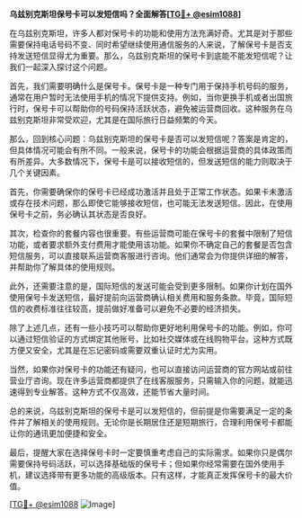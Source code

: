 **乌兹别克斯坦保号卡可以发短信吗？全面解答[[TG💪+ @esim1088](https://t.me/s/esim1088)]**

在乌兹别克斯坦，许多人都对保号卡的功能和使用方法充满好奇。尤其是对于那些需要保持电话号码不变、同时希望继续使用通信服务的人来说，了解保号卡是否支持发送短信显得尤为重要。那么，乌兹别克斯坦的保号卡到底能不能发短信呢？让我们一起深入探讨这个问题。

首先，我们需要明确什么是保号卡。保号卡是一种专门用于保持手机号码的服务，通常在用户暂时无法使用手机的情况下提供支持。例如，当你更换手机或者出国旅行时，保号卡可以帮助你的号码保持活跃状态，避免被运营商回收。这种服务在乌兹别克斯坦非常受欢迎，尤其是在国际旅行日益频繁的今天。

那么，回到核心问题：乌兹别克斯坦的保号卡是否可以发短信呢？答案是肯定的，但具体情况可能会有所不同。一般来说，保号卡的功能会根据运营商的具体政策而有所差异。大多数情况下，保号卡是可以接收短信的，但发送短信的能力则取决于几个关键因素。

首先，你需要确保你的保号卡已经成功激活并且处于正常工作状态。如果卡未激活或存在技术问题，那么即使它能够接收短信，也可能无法发送短信。因此，在使用保号卡之前，务必确认其状态是否良好。

其次，检查你的套餐内容也很重要。有些运营商可能在保号卡的套餐中限制了短信功能，或者要求额外支付费用才能使用该功能。如果你不确定自己的套餐是否包含短信服务，可以直接联系运营商客服进行咨询。他们通常会为你提供详细的解答，并帮助你了解具体的使用规则。

此外，还需要注意的是，国际短信的发送可能会受到更多限制。如果你计划在国外使用保号卡发送短信，最好提前向运营商确认相关费用和服务条款。毕竟，国际短信的收费标准往往较高，提前做好准备可以避免不必要的经济损失。

除了上述几点，还有一些小技巧可以帮助你更好地利用保号卡的功能。例如，你可以通过短信验证的方式绑定其他账号，比如社交媒体或在线购物平台。这种方式既方便又安全，尤其是在忘记密码或需要双重认证时尤为实用。

当然，如果你对保号卡的功能还有疑问，也可以直接访问运营商的官方网站或前往营业厅咨询。现在许多运营商都提供了在线客服服务，只需输入你的问题，就能迅速得到专业解答。这种方式不仅高效，还能节省大量时间。

总的来说，乌兹别克斯坦的保号卡是可以发短信的，但前提是你需要满足一定的条件并了解相关的使用规则。无论你是长期居住还是短期旅行，合理利用保号卡都能让你的通讯更加便捷和安全。

最后，提醒大家在选择保号卡时一定要慎重考虑自己的实际需求。如果你只是偶尔需要保持号码活跃，可以选择基础版的保号卡；但如果你经常需要在国外使用手机，建议选择带有更多功能的高级版本。只有这样，才能真正发挥保号卡的最大价值。

[[TG💪+ @esim1088](https://t.me/s/esim1088) ![Image](https://i.postimg.cc/4NQfJmqS/Snipaste-2025-05-13-00-14-12.png)]